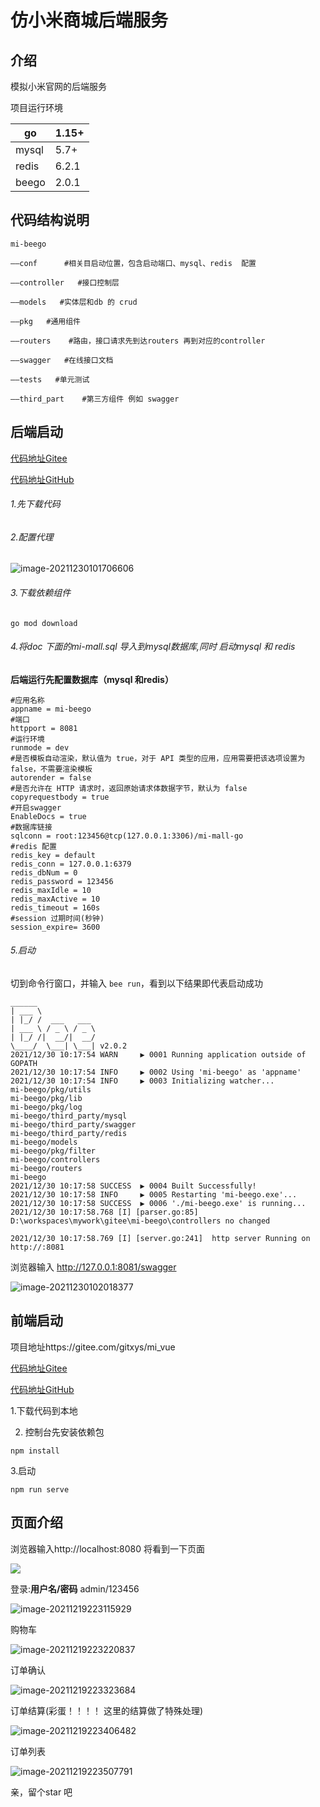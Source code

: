 # 仿小米商城后端服务
## 介绍

模拟小米官网的后端服务

项目运行环境

| go          | 1.15+   |
| ------------ | ------ |
| mysql        | 5.7+   |
| redis        | 6.2.1  |
| beego        | 2.0.1  |



## 代码结构说明

```
mi-beego

——conf      #相关目启动位置，包含启动端口、mysql、redis  配置

——controller   #接口控制层

——models   #实体层和db 的 crud

——pkg   #通用组件

——routers    #路由，接口请求先到达routers 再到对应的controller

——swagger   #在线接口文档

——tests   #单元测试

——third_part    #第三方组件 例如 swagger
```

## 后端启动

[代码地址Gitee](https://gitee.com/gitxys/mi_beego)

[代码地址GitHub](https://github.com/xuyisu/mi_beego)

###### 1.先下载代码

###### 2.配置代理

![image-20211230101706606](doc/images/image-20211230101706606.png)

###### 3.下载依赖组件

```
go mod download
```

###### 4.将doc 下面的mi-mall.sql 导入到mysql数据库,同时  启动mysql  和 redis

**后端运行先配置数据库（mysql 和redis）**

```
#应用名称
appname = mi-beego
#端口
httpport = 8081
#运行环境
runmode = dev
#是否模板自动渲染，默认值为 true，对于 API 类型的应用，应用需要把该选项设置为 false，不需要渲染模板
autorender = false
#是否允许在 HTTP 请求时，返回原始请求体数据字节，默认为 false 
copyrequestbody = true
#开启swagger
EnableDocs = true
#数据库链接
sqlconn = root:123456@tcp(127.0.0.1:3306)/mi-mall-go
#redis 配置
redis_key = default
redis_conn = 127.0.0.1:6379
redis_dbNum = 0
redis_password = 123456
redis_maxIdle = 10
redis_maxActive = 10
redis_timeout = 160s
#session 过期时间(秒钟)
session_expire= 3600
```

###### 5.启动

切到命令行窗口，并输入 `bee run`，看到以下结果即代表启动成功

```
______
| ___ \
| |_/ /  ___   ___
| ___ \ / _ \ / _ \
| |_/ /|  __/|  __/
\____/  \___| \___| v2.0.2
2021/12/30 10:17:54 WARN     ▶ 0001 Running application outside of GOPATH
2021/12/30 10:17:54 INFO     ▶ 0002 Using 'mi-beego' as 'appname'
2021/12/30 10:17:54 INFO     ▶ 0003 Initializing watcher...
mi-beego/pkg/utils
mi-beego/pkg/lib
mi-beego/pkg/log
mi-beego/third_party/mysql
mi-beego/third_party/swagger
mi-beego/third_party/redis
mi-beego/models
mi-beego/pkg/filter
mi-beego/controllers
mi-beego/routers
mi-beego
2021/12/30 10:17:58 SUCCESS  ▶ 0004 Built Successfully!
2021/12/30 10:17:58 INFO     ▶ 0005 Restarting 'mi-beego.exe'...
2021/12/30 10:17:58 SUCCESS  ▶ 0006 './mi-beego.exe' is running...
2021/12/30 10:17:58.768 [I] [parser.go:85]  D:\workspaces\mywork\gitee\mi-beego\controllers no changed

2021/12/30 10:17:58.769 [I] [server.go:241]  http server Running on http://:8081

```

浏览器输入 http://127.0.0.1:8081/swagger

![image-20211230102018377](doc/images/swagger.png)

## 前端启动

项目地址https://gitee.com/gitxys/mi_vue

[代码地址Gitee](https://gitee.com/gitxys/mi_vue)

[代码地址GitHub](https://github.com/xuyisu/mi_vue)

1.下载代码到本地

2. 控制台先安装依赖包

```
npm install 
```

3.启动

```
npm run serve
```

## 页面介绍

浏览器输入http://localhost:8080 将看到一下页面

![](images/index.png)

登录:**用户名/密码**  admin/123456

![image-20211219223115929](doc/images/login.png)

购物车

![image-20211219223220837](doc/images/cart.png)

订单确认

![image-20211219223323684](doc/images/order-confirm.png)

订单结算(彩蛋！！！！   这里的结算做了特殊处理)

![image-20211219223406482](doc/images/pay.png)

订单列表

![image-20211219223507791](doc/images/order.png)





亲，留个star 吧

